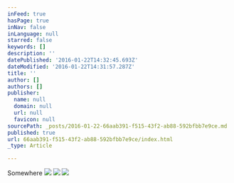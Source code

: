 ```yaml
---
inFeed: true
hasPage: true
inNav: false
inLanguage: null
starred: false
keywords: []
description: ''
datePublished: '2016-01-22T14:32:45.693Z'
dateModified: '2016-01-22T14:31:57.287Z'
title: ''
author: []
authors: []
publisher:
  name: null
  domain: null
  url: null
  favicon: null
sourcePath: _posts/2016-01-22-66aab391-f515-43f2-ab88-592bfbb7e9ce.md
published: true
url: 66aab391-f515-43f2-ab88-592bfbb7e9ce/index.html
_type: Article

---
```

Somewhere
![](https://the-grid-user-content.s3-us-west-2.amazonaws.com/232fe857-9157-4bd7-a3bb-e9b03cd4cb0a.png)
![](https://the-grid-user-content.s3-us-west-2.amazonaws.com/91bf9d8b-4be4-4e58-82c4-14c78006f088.png)
![](https://the-grid-user-content.s3-us-west-2.amazonaws.com/3f2253f8-8847-4051-9caa-ecf5b486c2dc.png)